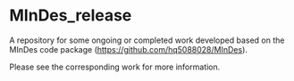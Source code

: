# MInDes_release
A repository for some ongoing or completed work developed based on the MInDes code package (https://github.com/hq5088028/MInDes).

Please see the corresponding work for more information.